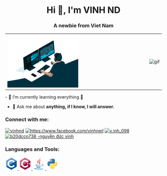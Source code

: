 <h1 align="center">Hi 👋, I'm VINH ND</h1>

<h3 align="center">A newbie from Viet Nam</h3>
  <table>
<tr>
  <td width="48%">
        <img src="https://github.com/CodexploreRepo/CodexploreRepo/blob/master/.github/assets/coding.gif" />

  </td>
  <td width="52%"><img alt="gif" align="right" src="https://raw.githubusercontent.com/ThanhLa1802/ThanhLa1802/main/.github/assets/coding-freak.gif"/></td>
</tr>
<table>
- 🌱 I’m currently learning everything 🤣

- 💬 Ask me about **anything, if I know, I will answer.**

<h3 align="left">Connect with me:</h3>
<p align="left">
<a href="https://dev.to/vinhnd" target="blank"><img align="center" src="https://cdn.jsdelivr.net/npm/simple-icons@3.0.1/icons/dev-dot-to.svg" alt="vinhnd" height="30" width="40" /></a>
<a href="https://fb.com/https://www.facebook.com/vinhneil" target="blank"><img align="center" src="https://raw.githubusercontent.com/rahuldkjain/github-profile-readme-generator/master/src/images/icons/Social/facebook.svg" alt="https://www.facebook.com/vinhneil" height="30" width="40" /></a>
<a href="https://instagram.com/v.inh_098" target="blank"><img align="center" src="https://raw.githubusercontent.com/rahuldkjain/github-profile-readme-generator/master/src/images/icons/Social/instagram.svg" alt="v.inh_098" height="30" width="40" /></a>
<a href="https://www.youtube.com/c/b20dccn738 -nguyễn đức vinh" target="blank"><img align="center" src="https://raw.githubusercontent.com/rahuldkjain/github-profile-readme-generator/master/src/images/icons/Social/youtube.svg" alt="b20dccn738 -nguyễn đức vinh" height="30" width="40" /></a>
</p>

<h3 align="left">Languages and Tools:</h3>
<p align="left"> <a href="https://www.cprogramming.com/" target="_blank"> <img src="https://raw.githubusercontent.com/devicons/devicon/master/icons/c/c-original.svg" alt="c" width="40" height="40"/> </a> <a href="https://www.w3schools.com/cpp/" target="_blank"> <img src="https://raw.githubusercontent.com/devicons/devicon/master/icons/cplusplus/cplusplus-original.svg" alt="cplusplus" width="40" height="40"/> </a> <a href="https://www.java.com" target="_blank"> <img src="https://raw.githubusercontent.com/devicons/devicon/master/icons/java/java-original.svg" alt="java" width="40" height="40"/> </a> <a href="https://www.python.org" target="_blank"> <img src="https://raw.githubusercontent.com/devicons/devicon/master/icons/python/python-original.svg" alt="python" width="40" height="40"/> </a> </p>

